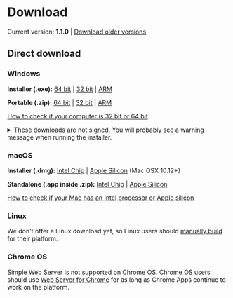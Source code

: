 # Download

<ms-store-badge productid="9PC6682RJCDD" size="large"></ms-store-badge>

Current version: **1.1.0** | [Download older versions](https://github.com/terreng/simple-web-server/releases)

## Direct download

### Windows

**Installer (.exe):** [64 bit](https://github.com/terreng/simple-web-server/releases/download/v1.1.0/Simple-Web-Server-Installer-1.1.0-x64.exe) | [32 bit](https://github.com/terreng/simple-web-server/releases/download/v1.1.0/Simple-Web-Server-Installer-1.1.0-ia32.exe) | [ARM](https://github.com/terreng/simple-web-server/releases/download/v1.1.0/Simple-Web-Server-Installer-1.1.0-arm64.exe)

**Portable (.zip):** [64 bit](https://github.com/terreng/simple-web-server/releases/download/v1.1.0/Simple-Web-Server-1.1.0-win.zip) | [32 bit](https://github.com/terreng/simple-web-server/releases/download/v1.1.0/Simple-Web-Server-1.1.0-ia32-win.zip) | [ARM](https://github.com/terreng/simple-web-server/releases/download/v1.1.0/Simple-Web-Server-1.1.0-arm64-win.zip)

[How to check if your computer is 32 bit or 64 bit](https://support.microsoft.com/en-us/windows/32-bit-and-64-bit-windows-frequently-asked-questions-c6ca9541-8dce-4d48-0415-94a3faa2e13d)

<details>
  <summary>These downloads are not signed. You will probably see a warning message when running the installer.</summary>

  Click **More info** and then **Run anyway** to continue.

  <figure>
      <img src='/images/windows_code_sign_warning.jpeg' style='width: 350px'>
      <figcaption>Windows Defender warning message</figcaption>
  </figure>
</details>


### macOS

**Installer (.dmg):** [Intel Chip](https://github.com/terreng/simple-web-server/releases/download/v1.1.0/Simple-Web-Server-1.1.0.dmg) | [Apple Silicon](https://github.com/terreng/simple-web-server/releases/download/v1.1.0/Simple-Web-Server-1.1.0-arm64-mac.dmg) (Mac OSX 10.12+)

**Standalone (.app inside .zip):** [Intel Chip](https://github.com/terreng/simple-web-server/releases/download/v1.1.0/Simple-Web-Server-1.1.0-mac.zip) | [Apple Silicon](https://github.com/terreng/simple-web-server/releases/download/v1.1.0/Simple-Web-Server-1.1.0-arm64-mac.zip)

[How to check if your Mac has an Intel processor or Apple silicon](https://support.apple.com/en-us/HT211814)

### Linux

We don't offer a Linux download yet, so Linux users should [manually build](/docs/build.md) for their platform.

### Chrome OS

Simple Web Server is not supported on Chrome OS. Chrome OS users should use [Web Server for Chrome](https://chrome.google.com/webstore/detail/web-server-for-chrome/ofhbbkphhbklhfoeikjpcbhemlocgigb) for as long as Chrome Apps continue to work on the platform.